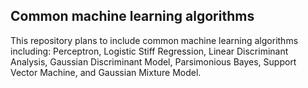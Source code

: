 ## Common machine learning algorithms

This repository plans to include common machine learning algorithms including: Perceptron, Logistic Stiff Regression, Linear Discriminant Analysis, Gaussian Discriminant Model, Parsimonious Bayes, Support Vector Machine, and Gaussian Mixture Model.

